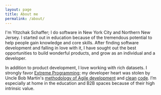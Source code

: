 ```yaml
---
layout: page
title: About me
permalink: /about/
---
```


I'm Yitzchak Schaffer; I do software in New York City and Northern New
Jersey.  I started out in education because of the tremendous potential to
help people gain knowledge and core skills. After finding software development
and falling in love with it, I have sought out the best opportunities to build
wonderful products, and grow as an individual and a developer.

In addition to product development, I love working with rich datasets. I
strongly favor
[Extreme Programming](http://www.amazon.com/Extreme-Programming-Explained-Embrace-Change/dp/0321278658);
my developer heart was stolen by
Uncle Bob Martin's
[methodology of Agile development](http://www.amazon.com/Software-Development-Principles-Patterns-Practices/dp/0135974445)
and
[clean](http://www.amazon.com/Clean-Code-Handbook-Software-Craftsmanship/dp/0132350882)
[code](https://cleancoders.com/).
I’m
especially at home in the education and B2B spaces because of their high
intrinsic value.
